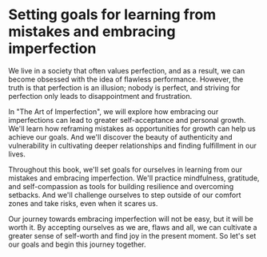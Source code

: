Setting goals for learning from mistakes and embracing imperfection
=================================================================================

We live in a society that often values perfection, and as a result, we can become obsessed with the idea of flawless performance. However, the truth is that perfection is an illusion; nobody is perfect, and striving for perfection only leads to disappointment and frustration.

In "The Art of Imperfection", we will explore how embracing our imperfections can lead to greater self-acceptance and personal growth. We'll learn how reframing mistakes as opportunities for growth can help us achieve our goals. And we'll discover the beauty of authenticity and vulnerability in cultivating deeper relationships and finding fulfillment in our lives.

Throughout this book, we'll set goals for ourselves in learning from our mistakes and embracing imperfection. We'll practice mindfulness, gratitude, and self-compassion as tools for building resilience and overcoming setbacks. And we'll challenge ourselves to step outside of our comfort zones and take risks, even when it scares us.

Our journey towards embracing imperfection will not be easy, but it will be worth it. By accepting ourselves as we are, flaws and all, we can cultivate a greater sense of self-worth and find joy in the present moment. So let's set our goals and begin this journey together.


